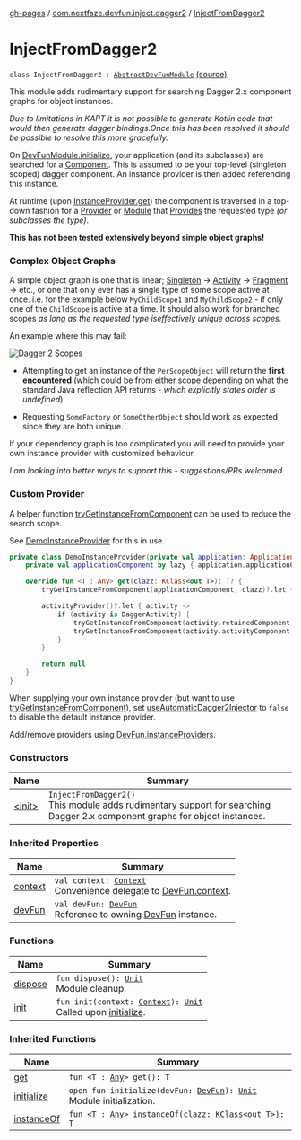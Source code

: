 [gh-pages](../../index.md) / [com.nextfaze.devfun.inject.dagger2](../index.md) / [InjectFromDagger2](.)

# InjectFromDagger2

`class InjectFromDagger2 : `[`AbstractDevFunModule`](../../com.nextfaze.devfun.core/-abstract-dev-fun-module/index.md) [(source)](https://github.com/NextFaze/dev-fun/tree/master/devfun-inject-dagger2/src/main/java/com/nextfaze/devfun/inject/dagger2/Instances.kt#L169)

This module adds rudimentary support for searching Dagger 2.x component graphs for object instances.

*Due to limitations in KAPT it is not possible to generate Kotlin code that would then generate dagger bindings.Once this has been resolved it should be possible to resolve this more gracefully.*

On [DevFunModule.initialize](../../com.nextfaze.devfun.core/-dev-fun-module/initialize.md), your application (and its subclasses) are searched for a [Component](#). This is assumed
to be your top-level (singleton scoped) dagger component. An instance provider is then added referencing this instance.

At runtime (upon [InstanceProvider.get](../../com.nextfaze.devfun.inject/-instance-provider/get.md)) the component is traversed in a top-down fashion for a [Provider](#) or [Module](#)
that [Provides](#) the requested type *(or subclasses the type)*.

**This has not been tested extensively beyond simple object graphs!**

### Complex Object Graphs

A simple object graph is one that is linear; [Singleton](#) -&gt; [Activity](https://developer.android.com/reference/android/app/Activity.html) -&gt; [Fragment](https://developer.android.com/reference/android/app/Fragment.html) -&gt; etc., or one that only ever
has a single type of some scope active at once. i.e. for the example below `MyChildScope1` and `MyChildScope2` - if
only one of the `ChildScope` is active at a time. It should also work for branched scopes *as long as the requested type iseffectively unique across scopes*.

An example where this may fail:

![Dagger 2 Scopes](https://github.com/NextFaze/dev-fun/raw/gh-pages/assets/uml/dagger2-scopes.png)

* Attempting to get an instance of the `PerScopeObject` will return the **first encountered** (which could be from
either scope depending on what the standard Java reflection API returns - *which explicitly states order is undefined*).

* Requesting `SomeFactory` or `SomeOtherObject` should work as expected since they are both unique.

If your dependency graph is too complicated you will need to provide your own instance provider with customized behaviour.

*I am looking into better ways to support this - suggestions/PRs welcomed.*

### Custom Provider

A helper function [tryGetInstanceFromComponent](../try-get-instance-from-component.md) can be used to reduce the search scope.

See [DemoInstanceProvider](https://github.com/NextFaze/dev-fun/tree/master/demo/src/debug/java/com/nextfaze/devfun/demo/devfun/DevFun.kt#L33) for this in use.

``` kotlin
private class DemoInstanceProvider(private val application: Application, private val activityProvider: ActivityProvider) : InstanceProvider {
    private val applicationComponent by lazy { application.applicationComponent!! }

    override fun <T : Any> get(clazz: KClass<out T>): T? {
        tryGetInstanceFromComponent(applicationComponent, clazz)?.let { return it }

        activityProvider()?.let { activity ->
            if (activity is DaggerActivity) {
                tryGetInstanceFromComponent(activity.retainedComponent, clazz)?.let { return it }
                tryGetInstanceFromComponent(activity.activityComponent, clazz)?.let { return it }
            }
        }

        return null
    }
}
```

When supplying your own instance provider (but want to use [tryGetInstanceFromComponent](../try-get-instance-from-component.md)), set
[useAutomaticDagger2Injector](../use-automatic-dagger2-injector.md) to `false` to disable the default instance provider.

Add/remove providers using [DevFun.instanceProviders](../../com.nextfaze.devfun.core/-dev-fun/instance-providers.md).

### Constructors

| Name | Summary |
|---|---|
| [&lt;init&gt;](-init-.md) | `InjectFromDagger2()`<br>This module adds rudimentary support for searching Dagger 2.x component graphs for object instances. |

### Inherited Properties

| Name | Summary |
|---|---|
| [context](../../com.nextfaze.devfun.core/-abstract-dev-fun-module/context.md) | `val context: `[`Context`](https://developer.android.com/reference/android/content/Context.html)<br>Convenience delegate to [DevFun.context](../../com.nextfaze.devfun.core/-dev-fun/context.md). |
| [devFun](../../com.nextfaze.devfun.core/-abstract-dev-fun-module/dev-fun.md) | `val devFun: `[`DevFun`](../../com.nextfaze.devfun.core/-dev-fun/index.md)<br>Reference to owning [DevFun](../../com.nextfaze.devfun.core/-dev-fun/index.md) instance. |

### Functions

| Name | Summary |
|---|---|
| [dispose](dispose.md) | `fun dispose(): `[`Unit`](https://kotlinlang.org/api/latest/jvm/stdlib/kotlin/-unit/index.html)<br>Module cleanup. |
| [init](init.md) | `fun init(context: `[`Context`](https://developer.android.com/reference/android/content/Context.html)`): `[`Unit`](https://kotlinlang.org/api/latest/jvm/stdlib/kotlin/-unit/index.html)<br>Called upon [initialize](../../com.nextfaze.devfun.core/-abstract-dev-fun-module/initialize.md). |

### Inherited Functions

| Name | Summary |
|---|---|
| [get](../../com.nextfaze.devfun.core/-abstract-dev-fun-module/get.md) | `fun <T : `[`Any`](https://kotlinlang.org/api/latest/jvm/stdlib/kotlin/-any/index.html)`> get(): T` |
| [initialize](../../com.nextfaze.devfun.core/-abstract-dev-fun-module/initialize.md) | `open fun initialize(devFun: `[`DevFun`](../../com.nextfaze.devfun.core/-dev-fun/index.md)`): `[`Unit`](https://kotlinlang.org/api/latest/jvm/stdlib/kotlin/-unit/index.html)<br>Module initialization. |
| [instanceOf](../../com.nextfaze.devfun.core/-abstract-dev-fun-module/instance-of.md) | `fun <T : `[`Any`](https://kotlinlang.org/api/latest/jvm/stdlib/kotlin/-any/index.html)`> instanceOf(clazz: `[`KClass`](https://kotlinlang.org/api/latest/jvm/stdlib/kotlin.reflect/-k-class/index.html)`<out T>): T` |
